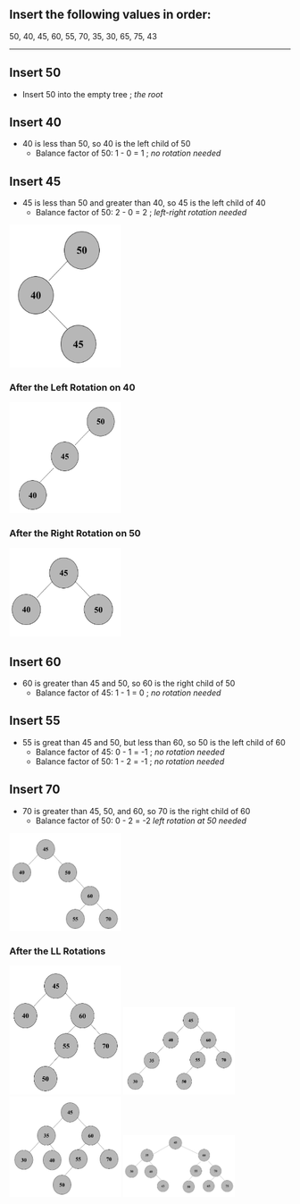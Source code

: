## Insert the following values in order:
50, 40, 45, 60, 55, 70, 35, 30, 65, 75, 43

------------------------------------------------------------------------------------
## Insert 50
- Insert 50 into the empty tree ; *the root*

## Insert 40
- 40 is less than 50, so 40 is the left child of 50 
  - Balance factor of 50: 1 - 0 = 1 ; *no rotation needed*

## Insert 45
- 45 is less than 50 and greater than 40, so 45 is the left child of 40
  - Balance factor of 50: 2 - 0 = 2 ; *left-right rotation needed*

<img src= "./images/set21.png" width="200">

### After the Left Rotation on 40

<img src= "./images/set22.png" width="200">

### After the Right Rotation on 50

<img src= "./images/set23.png" width="200">

## Insert 60
 - 60 is greater than 45 and 50, so 60 is the right child of 50
   - Balance factor of 45: 1 - 1 = 0 ; *no rotation needed*

## Insert 55
- 55 is great than 45 and 50, but less than 60, so 50 is the left child of 60
   - Balance factor of 45: 0 - 1 = -1 ; *no rotation needed*
   - Balance factor of 50: 1 - 2 = -1 ; *no rotation needed*

## Insert 70
- 70 is greater than 45, 50, and 60, so 70 is the right child of 60
   - Balance factor of 50: 0 - 2 = -2 *left rotation at 50 needed*

<img src= "./images/set24.png" width="200">

### After the LL Rotations

<img src= "./images/set25.png" width="200">
<img src= "./images/set26.png" width="200">
<img src= "./images/set27.png" width="200">
<img src= "./images/set28.png" width="200">
